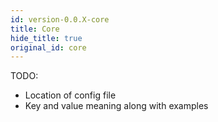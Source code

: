 ```yaml
---
id: version-0.0.X-core
title: Core
hide_title: true
original_id: core
---
```


TODO:

- Location of config file
- Key and value meaning along with examples
